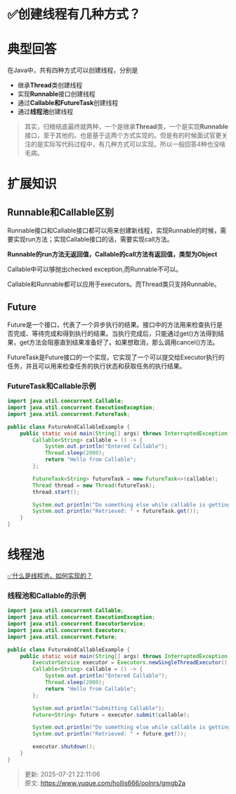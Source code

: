 # ✅创建线程有几种方式？

# 典型回答
在Java中，共有四种方式可以创建线程，分别是

+ 继承**Thread**类创建线程
+ 实现**Runnable**接口创建线程
+ 通过**Callable和FutureTask**创建线程
+ 通过**线程池**创建线程



> 其实，归根结底最终就两种，一个是继承**Thread**类，一个是实现**Runnable**接口，至于其他的。也是基于这两个方式实现的。但是有的时候面试官更关注的是实际写代码过程中，有几种方式可以实现。所以一般回答4种也没啥毛病。
>



# 扩展知识
## Runnable和Callable区别


Runnable接口和Callable接口都可以用来创建新线程，实现Runnable的时候，需要实现run方法；实现Callable接口的话，需要实现call方法。



**Runnable的run方法无返回值，Callable的call方法有返回值，类型为Object**



Callable中可以够抛出checked exception,而Runnable不可以。



Callable和Runnable都可以应用于executors。而Thread类只支持Runnable。



## Future


Future是一个接口，代表了一个异步执行的结果。接口中的方法用来检查执行是否完成、等待完成和得到执行的结果。当执行完成后，只能通过get()方法得到结果，get方法会阻塞直到结果准备好了。如果想取消，那么调用cancel()方法。



FutureTask是Future接口的一个实现，它实现了一个可以提交给Executor执行的任务，并且可以用来检查任务的执行状态和获取任务的执行结果。





### FutureTask和Callable示例


```java
import java.util.concurrent.Callable;
import java.util.concurrent.ExecutionException;
import java.util.concurrent.FutureTask;

public class FutureAndCallableExample {
    public static void main(String[] args) throws InterruptedException, ExecutionException {
        Callable<String> callable = () -> {
            System.out.println("Entered Callable");
            Thread.sleep(2000);
            return "Hello from Callable";
        };

        FutureTask<String> futureTask = new FutureTask<>(callable);
        Thread thread = new Thread(futureTask);
        thread.start();

        System.out.println("Do something else while callable is getting executed");
        System.out.println("Retrieved: " + futureTask.get());
    }
}

```



# 线程池


[✅什么是线程池，如何实现的？](https://www.yuque.com/hollis666/oolnrs/fb5th6)



### 线程池和Callable的示例


```java
import java.util.concurrent.Callable;
import java.util.concurrent.ExecutionException;
import java.util.concurrent.ExecutorService;
import java.util.concurrent.Executors;
import java.util.concurrent.Future;

public class FutureAndCallableExample {
    public static void main(String[] args) throws InterruptedException, ExecutionException {
        ExecutorService executor = Executors.newSingleThreadExecutor();
        Callable<String> callable = () -> {
            System.out.println("Entered Callable");
            Thread.sleep(2000);
            return "Hello from Callable";
        };

        System.out.println("Submitting Callable");
        Future<String> future = executor.submit(callable);

        System.out.println("Do something else while callable is getting executed");
        System.out.println("Retrieved: " + future.get());

        executor.shutdown();
    }
}

```



> 更新: 2025-07-21 22:11:06  
> 原文: <https://www.yuque.com/hollis666/oolnrs/gmgb2a>